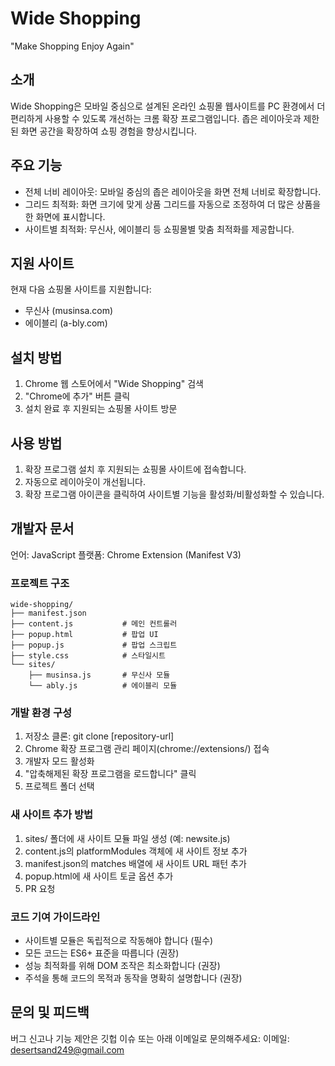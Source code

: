 # Wide Shopping

"Make Shopping Enjoy Again"

## 소개

Wide Shopping은 모바일 중심으로 설계된 온라인 쇼핑몰 웹사이트를 PC 환경에서 더 편리하게 사용할 수 있도록 개선하는 크롬 확장 프로그램입니다. 좁은 레이아웃과 제한된 화면 공간을 확장하여 쇼핑 경험을 향상시킵니다.

## 주요 기능

- 전체 너비 레이아웃: 모바일 중심의 좁은 레이아웃을 화면 전체 너비로 확장합니다.
- 그리드 최적화: 화면 크기에 맞게 상품 그리드를 자동으로 조정하여 더 많은 상품을 한 화면에 표시합니다.
- 사이트별 최적화: 무신사, 에이블리 등 쇼핑몰별 맞춤 최적화를 제공합니다.

## 지원 사이트

현재 다음 쇼핑몰 사이트를 지원합니다:

- 무신사 (musinsa.com)
- 에이블리 (a-bly.com)

## 설치 방법

1. Chrome 웹 스토어에서 "Wide Shopping" 검색
2. "Chrome에 추가" 버튼 클릭
3. 설치 완료 후 지원되는 쇼핑몰 사이트 방문

## 사용 방법

1. 확장 프로그램 설치 후 지원되는 쇼핑몰 사이트에 접속합니다.
2. 자동으로 레이아웃이 개선됩니다.
3. 확장 프로그램 아이콘을 클릭하여 사이트별 기능을 활성화/비활성화할 수 있습니다.

## 개발자 문서

언어: JavaScript
플랫폼: Chrome Extension (Manifest V3)

### 프로젝트 구조

```
wide-shopping/
├── manifest.json
├── content.js           # 메인 컨트롤러
├── popup.html           # 팝업 UI
├── popup.js             # 팝업 스크립트
├── style.css            # 스타일시트
└── sites/
    ├── musinsa.js       # 무신사 모듈
    └── ably.js          # 에이블리 모듈
```

### 개발 환경 구성

1. 저장소 클론: git clone [repository-url]
2. Chrome 확장 프로그램 관리 페이지(chrome://extensions/) 접속
3. 개발자 모드 활성화
4. "압축해제된 확장 프로그램을 로드합니다" 클릭
5. 프로젝트 폴더 선택

### 새 사이트 추가 방법

1. sites/ 폴더에 새 사이트 모듈 파일 생성 (예: newsite.js)
2. content.js의 platformModules 객체에 새 사이트 정보 추가
3. manifest.json의 matches 배열에 새 사이트 URL 패턴 추가
4. popup.html에 새 사이트 토글 옵션 추가
5. PR 요청

### 코드 기여 가이드라인

- 사이트별 모듈은 독립적으로 작동해야 합니다 (필수)
- 모든 코드는 ES6+ 표준을 따릅니다 (권장)
- 성능 최적화를 위해 DOM 조작은 최소화합니다 (권장)
- 주석을 통해 코드의 목적과 동작을 명확히 설명합니다 (권장)

## 문의 및 피드백

버그 신고나 기능 제안은 깃헙 이슈 또는 아래 이메일로 문의해주세요:
이메일: desertsand249@gmail.com